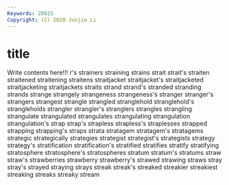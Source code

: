 ```yaml
---
Keywords: 20815
Copyright: (C) 2020 Junjie Li
---
```


# title

Write contents here!!!
r's 
strainers 
straining 
strains 
strait
strait's 
straiten 
straitened 
straitening 
straitens 
straitjacket 
straitjacket's 
straitjacketed 
straitjacketing 
straitjackets
straits 
strand 
strand's 
stranded 
stranding 
strands 
strange 
strangely 
strangeness 
strangeness's
stranger 
stranger's 
strangers 
strangest 
strangle 
strangled 
stranglehold 
stranglehold's 
strangleholds 
strangler
strangler's 
stranglers 
strangles 
strangling 
strangulate 
strangulated 
strangulates 
strangulating 
strangulation 
strangulation's
strap 
strap's 
strapless 
strapless's 
straplesses 
strapped 
strapping 
strapping's 
straps 
strata
stratagem 
stratagem's 
stratagems 
strategic 
strategically 
strategies 
strategist 
strategist's 
strategists 
strategy
strategy's 
stratification 
stratification's 
stratified 
stratifies 
stratify 
stratifying 
stratosphere 
stratosphere's 
stratospheres
stratum 
stratum's 
stratums 
straw 
straw's 
strawberries 
strawberry 
strawberry's 
strawed 
strawing
straws 
stray 
stray's 
strayed 
straying 
strays 
streak 
streak's 
streaked 
streakier
streakiest 
streaking 
streaks 
streaky 
stream 
